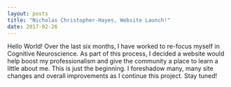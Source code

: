 ```yaml
---
layout: posts
title: "Nicholas Christopher-Hayes, Website Launch!"
date: 2017-02-26
---
```


Hello World! Over the last six months, I have worked to re-focus myself in Cognitive Neuroscience.
As part of this process, I decided a website would help boost my professionalism and give the community a place to learn a little
about me. This is just the beginning. I foreshadow many, many site changes and overall improvements as I continue this project. Stay tuned!
